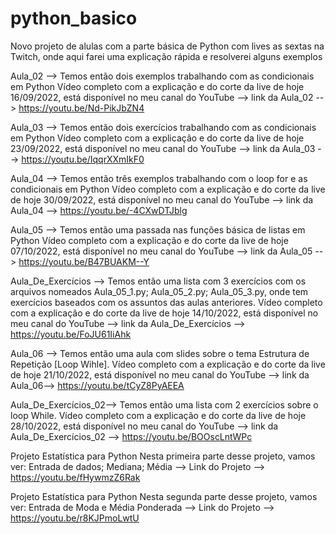 # python_basico
Novo projeto de alulas com a parte básica de Python com lives as sextas na Twitch, onde aqui farei uma explicação rápida e resolverei alguns exemplos

Aula_02 --> 
Temos então dois exemplos trabalhando com as condicionais em Python
Vídeo completo com a explicação e do corte da live de hoje 16/09/2022, está disponível no meu canal do YouTube
--> link da Aula_02 --> https://youtu.be/Nd-PikJbZN4

Aula_03 --> 
Temos então dois exercícios trabalhando com as condicionais em Python
Vídeo completo com a explicação e do corte da live de hoje 23/09/2022, está disponível no meu canal do YouTube
--> link da Aula_03 --> https://youtu.be/IqqrXXmIkF0

Aula_04 --> 
Temos então três exemplos trabalhando com o loop for e as condicionais em Python
Vídeo completo com a explicação e do corte da live de hoje 30/09/2022, está disponível no meu canal do YouTube
--> link da Aula_04 --> https://youtu.be/-4CXwDTJblg

Aula_05 --> 
Temos então uma passada nas funções básica de listas em Python
Vídeo completo com a explicação e do corte da live de hoje 07/10/2022, está disponível no meu canal do YouTube
--> link da Aula_05 --> https://youtu.be/B47BUAKM--Y

Aula_De_Exercícios --> 
Temos então uma lista com 3 exercícios com os arquivos nomeados Aula_05_1.py; Aula_05_2.py; Aula_05_3.py, onde 
tem exercícios baseados com os assuntos das aulas anteriores.
Vídeo completo com a explicação e do corte da live de hoje 14/10/2022, está disponível no meu canal do YouTube
--> link da Aula_De_Exercícios --> https://youtu.be/FoJU61IiAhk

Aula_06 --> 
Temos então uma aula com slides sobre o tema Estrutura de Repetição [Loop Wihle].
Vídeo completo com a explicação e do corte da live de hoje 21/10/2022, está disponível no meu canal do YouTube
--> link da Aula_06--> https://youtu.be/tCyZ8PyAEEA

Aula_De_Exercícios_02--> 
Temos então uma lista com 2 exercícios sobre o loop While.
Vídeo completo com a explicação e do corte da live de hoje 28/10/2022, está disponível no meu canal do YouTube
--> link da Aula_De_Exercícios_02 --> https://youtu.be/BOOscLntWPc

Projeto Estatística para Python
Nesta primeira parte desse projeto, vamos ver: Entrada de dados; Mediana; Média --> Link do Projeto --> https://youtu.be/fHywmzZ6Rak

Projeto Estatística para Python
Nesta segunda parte desse projeto, vamos ver: Entrada de Moda e Média Ponderada --> Link do Projeto --> https://youtu.be/r8KJPmoLwtU
